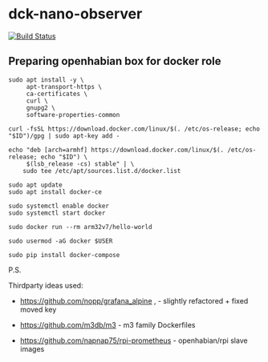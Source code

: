 dck-nano-observer
=================

[![Build Status](https://travis-ci.com/Voronenko/dck-nano-observer.svg?branch=master)](https://travis-ci.com/Voronenko/dck-nano-observer)


## Preparing openhabian box for docker role

```
sudo apt install -y \
     apt-transport-https \
     ca-certificates \
     curl \
     gnupg2 \
     software-properties-common

curl -fsSL https://download.docker.com/linux/$(. /etc/os-release; echo "$ID")/gpg | sudo apt-key add -

echo "deb [arch=armhf] https://download.docker.com/linux/$(. /etc/os-release; echo "$ID") \
     $(lsb_release -cs) stable" | \
    sudo tee /etc/apt/sources.list.d/docker.list

sudo apt update
sudo apt install docker-ce

```

```
sudo systemctl enable docker
sudo systemctl start docker
```

```
sudo docker run --rm arm32v7/hello-world
```

```
sudo usermod -aG docker $USER
```

```
sudo pip install docker-compose
```


P.S.

Thirdparty ideas used:

-  https://github.com/nopp/grafana_alpine , - slightly refactored + fixed moved key

-  https://github.com/m3db/m3 - m3 family Dockerfiles

-  https://github.com/napnap75/rpi-prometheus  - openhabian/rpi slave images
